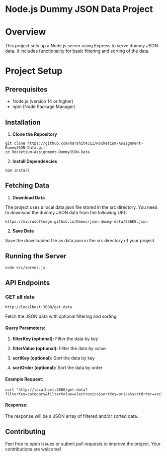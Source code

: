 # Node.js Dummy JSON Data Project

# Overview
This project sets up a Node.js server using Express to serve dummy JSON data. It includes functionality for basic filtering and sorting of the data.

# Project Setup

## Prerequisites

- Node.js (version 14 or higher)
- npm (Node Package Manager)

## Installation

1. **Clone the Repository**
```
git clone https://github.com/harshit4311/Rocketium-Assignment-DummyJSON-Data.git
cd Rocketium-Assignment-DummyJSON-Data
```

2. **Install Dependencies**
```
npm install
```
## Fetching Data

1. **Download Data**

The project uses a local data.json file stored in the src directory. You need to download the dummy JSON data from the following URL:
```
https://microsoftedge.github.io/Demos/json-dummy-data/256KB.json
```

2. **Save Data**

Save the downloaded file as data.json in the src directory of your project.

## Running the Server
```
node src/server.js
```
## API Endpoints

### GET all data 
```
http://localhost:3000/get-data
```

Fetch the JSON data with optional filtering and sorting.

#### Query Parameters:

1. **filterKey (optional):**
 Filter the data by key

2. **filterValue (optional):**
 Filter the data by value

3. **sortKey (optional):**
 Sort the data by key

4. **sortOrder (optional):**
 Sort the data by order

#### Example Request:  
```
curl "http://localhost:3000/get-data?filterKey=category&filterValue=electronics&sortKey=price&sortOrder=asc"
```

#### Response:
The response will be a JSON array of filtered and/or sorted data.

## Contributing

Feel free to open issues or submit pull requests to improve the project. Your contributions are welcome!
